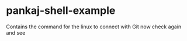 # pankaj-shell-example
Contains the command for the linux to connect with Git now check again and see
